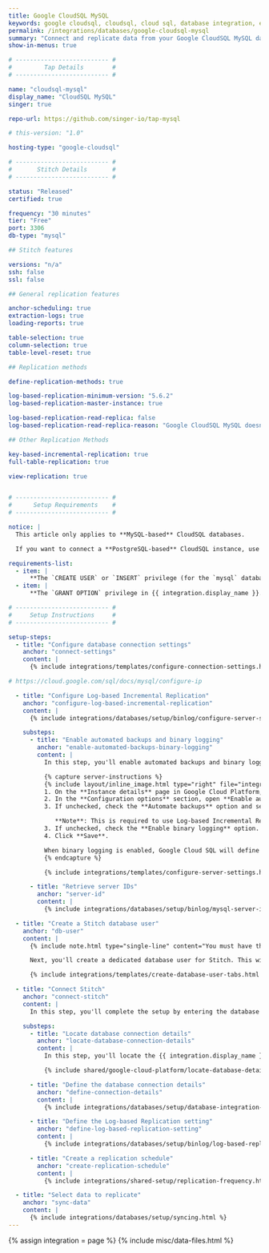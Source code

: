 ```yaml
---
title: Google CloudSQL MySQL
keywords: google cloudsql, cloudsql, cloud sql, database integration, etl cloudsql, cloudsql etl, cloudsql mysql, cloudsql mysql etl
permalink: /integrations/databases/google-cloudsql-mysql
summary: "Connect and replicate data from your Google CloudSQL MySQL database using Stitch's Google CloudSQL MySQL integration."
show-in-menus: true

# -------------------------- #
#         Tap Details        #
# -------------------------- #

name: "cloudsql-mysql"
display_name: "CloudSQL MySQL"
singer: true

repo-url: https://github.com/singer-io/tap-mysql

# this-version: "1.0"

hosting-type: "google-cloudsql"

# -------------------------- #
#       Stitch Details       #
# -------------------------- #

status: "Released"
certified: true

frequency: "30 minutes"
tier: "Free"
port: 3306
db-type: "mysql"

## Stitch features

versions: "n/a"
ssh: false
ssl: false

## General replication features

anchor-scheduling: true
extraction-logs: true
loading-reports: true

table-selection: true
column-selection: true
table-level-reset: true

## Replication methods

define-replication-methods: true

log-based-replication-minimum-version: "5.6.2"
log-based-replication-master-instance: true

log-based-replication-read-replica: false
log-based-replication-read-replica-reason: "Google CloudSQL MySQL doesn't support binary logging on read replicas."

## Other Replication Methods

key-based-incremental-replication: true
full-table-replication: true

view-replication: true


# -------------------------- #
#      Setup Requirements    #
# -------------------------- #

notice: |
  This article only applies to **MySQL-based** CloudSQL databases.

  If you want to connect a **PostgreSQL-based** CloudSQL instance, use [these instructions]({{ link.integrations.database-integration | prepend: site.baseurl | replace: "INTEGRATION","google-cloudsql-postgresql" }}).

requirements-list:
  - item: |
      **The `CREATE USER` or `INSERT` privilege (for the `mysql` database).** The [`CREATE USER` privilege](https://dev.mysql.com/doc/refman/8.0/en/create-user.html){:target="new"} is required to create a database user for Stitch.
  - item: |
      **The `GRANT OPTION` privilege in {{ integration.display_name }}.** The [`GRANT OPTION` privilege](https://dev.mysql.com/doc/refman/8.0/en/privileges-provided.html#priv_grant-option){:target="new"} is required to grant the necessary privileges to the Stitch database user.

# -------------------------- #
#     Setup Instructions     #
# -------------------------- #

setup-steps:
  - title: "Configure database connection settings"
    anchor: "connect-settings"
    content: |
      {% include integrations/templates/configure-connection-settings.html %}

# https://cloud.google.com/sql/docs/mysql/configure-ip

  - title: "Configure Log-based Incremental Replication"
    anchor: "configure-log-based-incremental-replication"
    content: |
      {% include integrations/databases/setup/binlog/configure-server-settings-intro.html %}

    substeps:
      - title: "Enable automated backups and binary logging"
        anchor: "enable-automated-backups-binary-logging"
        content: |
          In this step, you'll enable automated backups and binary logging for the {{ integration.display_name }} database. This is required to use Log-based Incremental Replication.

          {% capture server-instructions %}
          {% include layout/inline_image.html type="right" file="integrations/cloudsql-enable-binary-logging.png" alt="" max-width="500px" %}
          1. On the **Instance details** page in Google Cloud Platform, click the **Edit** option at the top of the page.
          2. In the **Configuration options** section, open **Enable auto backups**.
          3. If unchecked, check the **Automate backups** option and select a window for automated backups.

             **Note**: This is required to use Log-based Incremental Replication.
          3. If unchecked, check the **Enable binary logging** option.
          4. Click **Save**.

          When binary logging is enabled, Google Cloud SQL will define the required server settings using their pre-defined defaults. Refer to the <a href="#server-settings-details" data-toggle="tab">Server settings list</a> tab for explanations of these parameters and their default values. **No other configuration is required on your part.**
          {% endcapture %}

          {% include integrations/templates/configure-server-settings.html %}

      - title: "Retrieve server IDs"
        anchor: "server-id"
        content: |
          {% include integrations/databases/setup/binlog/mysql-server-id.html %}

  - title: "Create a Stitch database user"
    anchor: "db-user"
    content: |
      {% include note.html type="single-line" content="You must have the `CREATE USER` and `GRANT OPTION` privileges to complete this step." %} 

      Next, you'll create a dedicated database user for Stitch. This will ensure Stitch is visible in any logs or audits, and allow you to maintain your privilege hierarchy.

      {% include integrations/templates/create-database-user-tabs.html %}

  - title: "Connect Stitch"
    anchor: "connect-stitch"
    content: |
      In this step, you'll complete the setup by entering the database's connection details and defining replication settings in Stitch.

    substeps:
      - title: "Locate database connection details"
        anchor: "locate-database-connection-details"
        content: |
          In this step, you'll locate the {{ integration.display_name }} database's IP address in the Google Cloud Platform console. This will be used to complete the setup in Stitch.

          {% include shared/google-cloud-platform/locate-database-details.html %}

      - title: "Define the database connection details"
        anchor: "define-connection-details"
        content: |
          {% include integrations/databases/setup/database-integration-settings.html type="general" %}

      - title: "Define the Log-based Replication setting"
        anchor: "define-log-based-replication-setting"
        content: |
          {% include integrations/databases/setup/binlog/log-based-replication-default-setting.html %}

      - title: "Create a replication schedule"
        anchor: "create-replication-schedule"
        content: |
          {% include integrations/shared-setup/replication-frequency.html %}

  - title: "Select data to replicate"
    anchor: "sync-data"
    content: |
      {% include integrations/databases/setup/syncing.html %}
---
```

{% assign integration = page %}
{% include misc/data-files.html %}